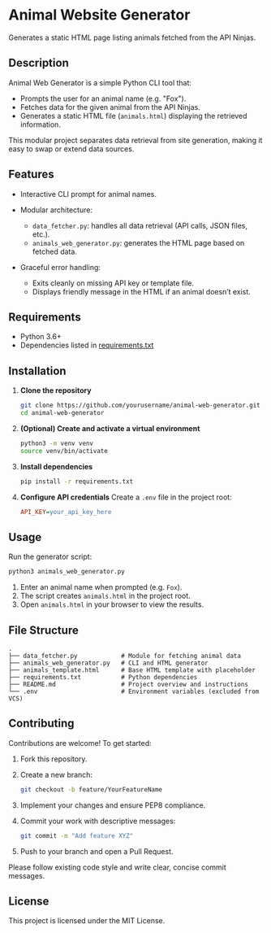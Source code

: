 # Animal Website Generator

Generates a static HTML page listing animals fetched from the API Ninjas.

## Description

Animal Web Generator is a simple Python CLI tool that:

* Prompts the user for an animal name (e.g. "Fox").
* Fetches data for the given animal from the API Ninjas.
* Generates a static HTML file (`animals.html`) displaying the retrieved information.

This modular project separates data retrieval from site generation, making it easy to swap or extend data sources.

## Features

* Interactive CLI prompt for animal names.
* Modular architecture:

  * `data_fetcher.py`: handles all data retrieval (API calls, JSON files, etc.).
  * `animals_web_generator.py`: generates the HTML page based on fetched data.
* Graceful error handling:

  * Exits cleanly on missing API key or template file.
  * Displays friendly message in the HTML if an animal doesn’t exist.

## Requirements

* Python 3.6+
* Dependencies listed in [requirements.txt](requirements.txt)

## Installation

1. **Clone the repository**

   ```bash
   git clone https://github.com/yourusername/animal-web-generator.git
   cd animal-web-generator
   ```

2. **(Optional) Create and activate a virtual environment**

   ```bash
   python3 -m venv venv
   source venv/bin/activate
   ```

3. **Install dependencies**

   ```bash
   pip install -r requirements.txt
   ```

4. **Configure API credentials** Create a `.env` file in the project root:

   ```ini
   API_KEY=your_api_key_here
   ```

## Usage

Run the generator script:

```bash
python3 animals_web_generator.py
```

1. Enter an animal name when prompted (e.g. `Fox`).
2. The script creates `animals.html` in the project root.
3. Open `animals.html` in your browser to view the results.

## File Structure

```
.
├── data_fetcher.py            # Module for fetching animal data
├── animals_web_generator.py   # CLI and HTML generator
├── animals_template.html      # Base HTML template with placeholder
├── requirements.txt           # Python dependencies
├── README.md                  # Project overview and instructions
└── .env                       # Environment variables (excluded from VCS)
```

## Contributing

Contributions are welcome! To get started:

1. Fork this repository.
2. Create a new branch:

   ```bash
   git checkout -b feature/YourFeatureName
   ```
3. Implement your changes and ensure PEP8 compliance.
4. Commit your work with descriptive messages:

   ```bash
   git commit -m "Add feature XYZ"
   ```
5. Push to your branch and open a Pull Request.

Please follow existing code style and write clear, concise commit messages.

## License

This project is licensed under the MIT License.
